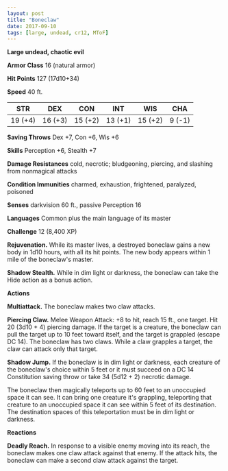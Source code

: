 ```yaml
---
layout: post
title: "Boneclaw"
date: 2017-09-10
tags: [large, undead, cr12, MToF]
---
```


**Large undead, chaotic evil**

**Armor Class** 16 (natural armor)

**Hit Points** 127 (17d10+34)

**Speed** 40 ft.

|   STR   |   DEX   |   CON   |   INT   |   WIS   |   CHA   |
|:-----:|:-----:|:-----:|:-----:|:-----:|:-----:|
| 19 (+4) | 16 (+3) | 15 (+2) | 13 (+1) | 15 (+2) | 9 (-1) |

**Saving Throws** Dex +7, Con +6, Wis +6

**Skills** Perception +6, Stealth +7

**Damage Resistances** cold, necrotic; bludgeoning, piercing, and slashing from nonmagical attacks

**Condition Immunities** charmed, exhaustion, frightened, paralyzed, poisoned

**Senses** darkvision 60 ft., passive Perception 16

**Languages** Common plus the main language of its master

**Challenge** 12 (8,400 XP)

**Rejuvenation.** While its master lives, a destroyed boneclaw gains a new body in 1d10 hours, with all its hit points. The new body appears within 1 mile of the boneclaw's master.

**Shadow Stealth.** While in dim light or darkness, the boneclaw can take the Hide action as a bonus action.

**Actions**

**Multiattack.** The boneclaw makes two claw attacks.

**Piercing Claw.** Melee Weapon Attack: +8 to hit, reach 15 ft., one target. Hit 20 (3d10 + 4) piercing damage. If the target is a creature, the boneclaw can pull the target up to 10 feet toward itself, and the target is grappled (escape DC 14). The boneclaw has two claws. While a claw grapples a target, the claw can attack only that target.

**Shadow Jump.** If the boneclaw is in dim light or darkness, each creature of the boneclaw's choice within 5 feet or it must succeed on a DC 14 Constitution saving throw or take 34 (5d12 + 2) necrotic damage.

The boneclaw then magically teleports up to 60 feet to an unoccupied space it can see. It can bring one creature it's grappling, teleporting that creature to an unoccupied space it can see within 5 feet of its destination. The destination spaces of this teleportation must be in dim light or darkness.

**Reactions**

**Deadly Reach.** In response to a visible enemy moving into its reach, the boneclaw makes one claw attack against that enemy. If the attack hits, the boneclaw can make a second claw attack against the target.